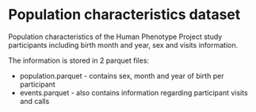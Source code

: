 # Population characteristics dataset  

Population characteristics of the Human Phenotype Project study participants including birth month and year, sex and visits information.

The information is stored in 2 parquet files:

- population.parquet - contains sex, month and year of birth per participant
- events.parquet - also contains information regarding participant visits and calls
